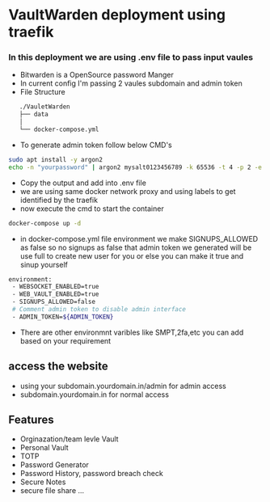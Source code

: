 # VaultWarden deployment using traefik

### In this deployment we are using .env file to pass input vaules 
 - Bitwarden is a OpenSource password Manger 
 - In current config I'm passing 2 vaules subdomain and admin token
 - File Structure 
 ``` bash 
    ./VauletWarden
    ├── data
    │  
    └── docker-compose.yml
 ```


 - To generate admin token follow below CMD's
 ``` bash
 sudo apt install -y argon2
 echo -n "yourpassword" | argon2 mysalt0123456789 -k 65536 -t 4 -p 2 -e
 ```
 - Copy the output and add into .env file 
 - we are using same docker network proxy and using labels to get identified by the traefik 
 - now execute the cmd to start the container 
 ``` bash
 docker-compose up -d 
 ```
 - in docker-compose.yml file environment we make SIGNUPS_ALLOWED as false so no signups as false that admin token we generated will be use full to create new user for you or else you can make it true and sinup yourself 
 ``` bash 
 environment:
  - WEBSOCKET_ENABLED=true
  - WEB_VAULT_ENABLED=true
  - SIGNUPS_ALLOWED=false
  # Comment admin token to disable admin interface
  - ADMIN_TOKEN=${ADMIN_TOKEN}
 ```
 - There are other environmnt varibles like SMPT,2fa,etc you can add based on your requirement 

## access the website 
 - using your subdomain.yourdomain.in/admin for admin access
 - subdomain.yourdomain.in for normal access

## Features 
 - Orginazation/team levle Vault 
 - Personal Vault
 - TOTP
 - Password Generator 
 - Password History, password breach check
 - Secure Notes 
 - secure file share ...

